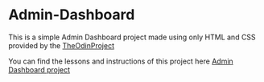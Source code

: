 # Admin-Dashboard

This is a simple Admin Dashboard project made using only HTML and CSS provided
by the [TheOdinProject](https://www.theodinproject.com/)

You can find the lessons and instructions of this project here [Admin Dashboard project](https://www.theodinproject.com/lessons/node-path-intermediate-html-and-css-admin-dashboard)
